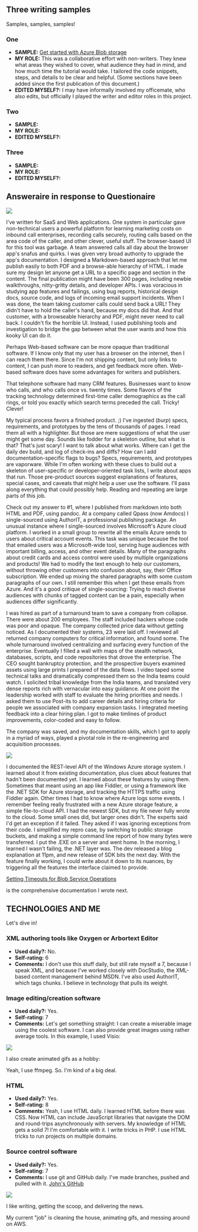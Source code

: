 ## Three writing samples

Samples, samples, samples! 

### One

- **SAMPLE:** [Get started with Azure Blob storage](https://docs.microsoft.com/en-us/azure/storage/storage-dotnet-how-to-use-blobs) 
- **MY ROLE:** This was a collaborative effort with non-writers. They knew what areas they wished to cover, what audience they had in mind, and how much time the tutorial would take. I tailored the code snippets, steps, and details to be clear and helpful. (Some sections have been added since the first publication of this document.)  
- **EDITED MYSELF?:** I may have informally involved my officemate, who also edits, but officially I played the writer and editor roles in this project.

### Two

- **SAMPLE:**
- **MY ROLE:**
- **EDITED MYSELF?:**

### Three

- **SAMPLE:**
- **MY ROLE:**
- **EDITED MYSELF?:**


## Answeraire in response to Questionaire



![](img/firstfive.png)

I've written for SaaS and Web applications. One system in particular gave non-technical 
users a powerful platform for learning marketing costs on inbound call enterprises, 
recording calls securely, routing calls based on the area code of the caller, and other 
clever, useful stuff. The browser-based UI for this tool was garbage. A team answered 
calls all day about the browser app's snafus and quirks. I was given very broad authority 
to upgrade the app's documentation. I designed a Markdown-based approach that let me 
publish easily to both PDF and a browse-able hierarchy of HTML. I made sure my design let 
anyone get a URL to a specific page and section in the content. The final publication 
might have been 300 pages, including newbie walkthroughs, nitty-gritty details, and 
developer APIs. I was voracious in studying app features and failings, using bug reports, 
historical design docs, source code, and logs of incoming email support incidents. When I 
was done, the team taking customer calls could send back a URL! They didn't have to hold 
the caller's hand, because my docs did that. And that customer, with a browseable 
hierarchy and PDF, might never need to call back. I couldn't fix the horrible UI. 
Instead, I used publishing tools and investigation to bridge the gap between what the 
user wants and how this kooky UI can do it.

Perhaps Web-based software can be more opaque than traditional software. If I know only 
that my user has a browser on the internet, then I can reach them there. Since I'm not 
shipping content, but only links to content, I can push more to readers, and get feedback 
more often. Web-based software does have some advantages for writers and publishers.

That telephone software had many CRM features. Businesses want to know who calls, and who 
calls once vs. twenty times. Some flavors of the tracking technology determined 
first-time caller demographics as the call rings, or told you exactly which search terms 
preceded the call. Tricky! Clever!

My typical process favors a finished product. ;) I've ingested (*burp*) specs, 
requirements, and prototypes by the tens of thousands of pages. I read them all with a 
highlighter. But those are mere suggestions of what the user might get some day. Sounds 
like fodder for a skeleton outline, but what is that? That's just scary! I want to talk 
about what works. Where can I get the daily dev build, and log of check-ins and diffs? 
How can I add documentation-specific flags to bugs? Specs, requirements, and prototypes 
are vaporware. While I'm often working with these clues to build out a skeleton of 
user-specific or developer-oriented task lists, I write about apps that run. Those 
pre-product sources suggest explanations of features, special cases, and caveats that 
might help a user use the software. I'll pass along everything that could possibly help. 
Reading and repeating are large parts of this job.

Check out my answer to #1, where I published from markdown into both HTML and PDF, using 
pandoc. At a company called Qpass (now Amdocs) I single-sourced using AuthorIT, a 
professional publishing package. An unusual instance where I single-sourced involves 
Microsoft's Azure cloud platform. I worked in a small group to rewrite all the emails 
Azure sends to users about critical account events. This task was unique because the tool 
that emailed users was a Microsoft-wide tool, serving huge audiences with important 
billing, access, and other event details. Many of the paragraphs about credit cards and 
access control were used by multiple organizations and products! We had to modify the 
text enough to help our customers, without throwing other customers into confusion about, 
say, their Office subscription. We ended up mixing the shared paragraphs with some custom 
paragraphs of our own. I still remember this when I get these emails from Azure. And it's 
a good critique of single-sourcing: Trying to reach diverse audiences with chunks of 
tagged content can be a pain, especially when audiences differ significantly.

I was hired as part of a turnaround team to save a company from collapse. There were 
about 200 employees. The staff included hackers whose code was poor and opaque. The 
company collected price data without getting noticed. As I documented their systems, 23 
were laid off. I reviewed all returned company computers for critical information, and 
found some. The whole turnaround involved centralizing and surfacing every function of 
the enterprise. Eventually I filled a wall with maps of the stealth network, databases, 
scripts, and code repositories that drove the enterprise. The CEO sought bankruptcy 
protection, and the prospective buyers examined assets using large prints I prepared of 
the data flows. I video taped some technical talks and dramatically compressed them so 
the India teams could watch. I solicited tribal knowledge from the India teams, and 
translated very dense reports rich with vernacular into easy guidance. At one point the 
leadership worked with staff to evaluate the hiring priorities and needs. I asked them to 
use Post-its to add career details and hiring criteria for people we associated with 
company expansion tasks. I integrated meeting feedback into a clear hiring plan. I got to 
make timlines of product improvements, color-coded and easy to follow.
     
The company was saved, and my documentation skills, which I got to apply in a myriad of 
ways, played a pivotal role in the re-engineering and acquisition processes.

![](img/next2.png)

I documented the REST-level API of the Windows Azure storage system. I learned about it 
from existing documentation, plus clues about features that hadn't been documented yet. I 
learned about these features by using them. Sometimes that meant using an app like 
Fiddler, or using a framework like the .NET SDK for Azure storage, and tracking the HTTPS 
traffic using Fiddler again. Other times I had to know where Azure logs some events. I 
remember feeling really frustrated with a new Azure storage feature, a simple 
file-to-cloud API. I had the newest SDK, but my file never fully wrote to the cloud. Some 
small ones did, but larger ones didn't. The experts said I'd get an exception if it 
failed. They asked if I was ignoring exceptions from their code. I simplified my repro 
case, by switching to public storage buckets, and making a simple command line report of 
how many bytes were transferred. I put the .EXE on a server and went home. In the 
morning, I learned I wasn't failing, the .NET layer was. The dev released a blog 
explanation at 11pm, and new release of SDK bits the next day. With the feature finally 
working, I could write about it down to its nuances, by triggering all the features the 
interface claimed to provide. 

[Setting Timeouts for Blob Service Operations](https://docs.microsoft.com/en-us/rest/api/storageservices/fileservices/Setting-Timeouts-for-Blob-Service-Operations)

 is the comprehensive documentation I wrote next.

## TECHNOLOGIES AND ME

Let's dive in!

### XML authoring tools like Oxygen or Arbortext Editor

  - **Used daily?:** No.
  - **Self-rating:** 6
  - **Comments:** I don't use this stuff daily, but still rate myself a 7, because I 
speak XML, and because I've worked closely with DocStudio, the XML-based content 
management behind MSDN. I've also used AuthorIT, which tags chunks. I believe in technology that pulls its weight.  

### Image editing/creation software

  - **Used daily?:** Yes.
  - **Self-rating:** 7
  - **Comments:** Let's get something straight: I can create a miserable image using the 
coolest software. I can also provide great images using rather average tools. In this 
example, I used Visio:
      
![](http://i.msdn.microsoft.com/dynimg/IC588554.png)

I also create animated gifs as a hobby:

Yeah, I use ffmpeg. So. I'm kind of a big deal.
  
### HTML

  - **Used daily?:** Yes.
  - **Self-rating:** 8
  - **Comments:** Yeah, I use HTML daily. I learned HTML before there was CSS. Now HTML 
can include JavaScript libraries that navigate the DOM and round-trips asynchronously 
with servers. My knowledge of HTML gets a solid 7! I'm comfortable with it. I write 
tricks in PHP. I use HTML tricks to run projects on multiple domains.

### Source control software

  - **Used daily?:** Yes.
  - **Self-rating:** 7
  - **Comments:** I use git and GitHub daily. I've made branches, pushed and pulled with 
it. [John's GitHub](https://github.com/mcfnord/)


![](img/final.png)

I like writing, getting the scoop, and delivering the news.

My current "job" is cleaning the house, animating gifs, and messing around on AWS.
